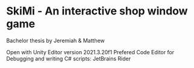 # SkiMi -  An interactive shop window game
Bachelor thesis by Jeremiah & Matthew

Open with Unity Editor version 2021.3.20f1
Prefered Code Editor for Debugging and writing C# scripts: JetBrains Rider

